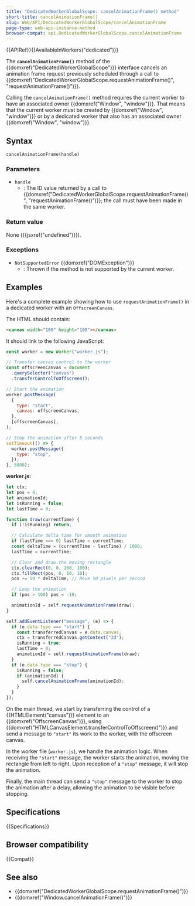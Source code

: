 ```yaml
---
title: "DedicatedWorkerGlobalScope: cancelAnimationFrame() method"
short-title: cancelAnimationFrame()
slug: Web/API/DedicatedWorkerGlobalScope/cancelAnimationFrame
page-type: web-api-instance-method
browser-compat: api.DedicatedWorkerGlobalScope.cancelAnimationFrame
---
```


{{APIRef}}{{AvailableInWorkers("dedicated")}}

The **`cancelAnimationFrame()`** method of the {{domxref("DedicatedWorkerGlobalScope")}} interface cancels an animation frame request previously scheduled through a call to {{domxref("DedicatedWorkerGlobalScope.requestAnimationFrame()", "requestAnimationFrame()")}}.

Calling the `cancelAnimationFrame()` method requires the current worker to have an associated owner {{domxref("Window", "window")}}. That means that the current worker must be created by {{domxref("Window", "window")}} or by a dedicated worker that also has an associated owner {{domxref("Window", "window")}}.

## Syntax

```js-nolint
cancelAnimationFrame(handle)
```

### Parameters

- `handle`
  - : The ID value returned by a call to {{domxref("DedicatedWorkerGlobalScope.requestAnimationFrame()", "requestAnimationFrame()")}}; the call must have been made in the same worker.

### Return value

None ({{jsxref("undefined")}}).

### Exceptions

- `NotSupportedError` {{domxref("DOMException")}}
  - : Thrown if the method is not supported by the current worker.

## Examples

Here's a complete example showing how to use `requestAnimationFrame()` in a dedicated worker with an `OffscreenCanvas`.

The HTML should contain:

```html
<canvas width="100" height="100"></canvas>
```

It should link to the following JavaScript:

```js
const worker = new Worker("worker.js");

// Transfer canvas control to the worker
const offscreenCanvas = document
  .querySelector("canvas")
  .transferControlToOffscreen();

// Start the animation
worker.postMessage(
  {
    type: "start",
    canvas: offscreenCanvas,
  },
  [offscreenCanvas],
);

// Stop the animation after 5 seconds
setTimeout(() => {
  worker.postMessage({
    type: "stop",
  });
}, 5000);
```

**worker.js:**

```js
let ctx;
let pos = 0;
let animationId;
let isRunning = false;
let lastTime = 0;

function draw(currentTime) {
  if (!isRunning) return;

  // Calculate delta time for smooth animation
  if (lastTime === 0) lastTime = currentTime;
  const deltaTime = (currentTime - lastTime) / 1000;
  lastTime = currentTime;

  // Clear and draw the moving rectangle
  ctx.clearRect(0, 0, 100, 100);
  ctx.fillRect(pos, 0, 10, 10);
  pos += 50 * deltaTime; // Move 50 pixels per second

  // Loop the animation
  if (pos > 100) pos = -10;

  animationId = self.requestAnimationFrame(draw);
}

self.addEventListener("message", (e) => {
  if (e.data.type === "start") {
    const transferredCanvas = e.data.canvas;
    ctx = transferredCanvas.getContext("2d");
    isRunning = true;
    lastTime = 0;
    animationId = self.requestAnimationFrame(draw);
  }
  if (e.data.type === "stop") {
    isRunning = false;
    if (animationId) {
      self.cancelAnimationFrame(animationId);
    }
  }
});
```

On the main thread, we start by transferring the control of a {{HTMLElement("canvas")}} element to an {{domxref("OffscreenCanvas")}}, using {{domxref("HTMLCanvasElement.transferControlToOffscreen()")}} and send a message to `"start"` its work to the worker, with the offscreen canvas.

In the worker file (`worker.js`), we handle the animation logic. When receiving the `"start"` message, the worker starts the animation, moving the rectangle from left to right. Upon reception of a `"stop"` message, it will stop the animation.

Finally, the main thread can send a `"stop"` message to the worker to stop the animation after a delay, allowing the animation to be visible before stopping.

## Specifications

{{Specifications}}

## Browser compatibility

{{Compat}}

## See also

- {{domxref("DedicatedWorkerGlobalScope.requestAnimationFrame()")}}
- {{domxref("Window.cancelAnimationFrame()")}}
